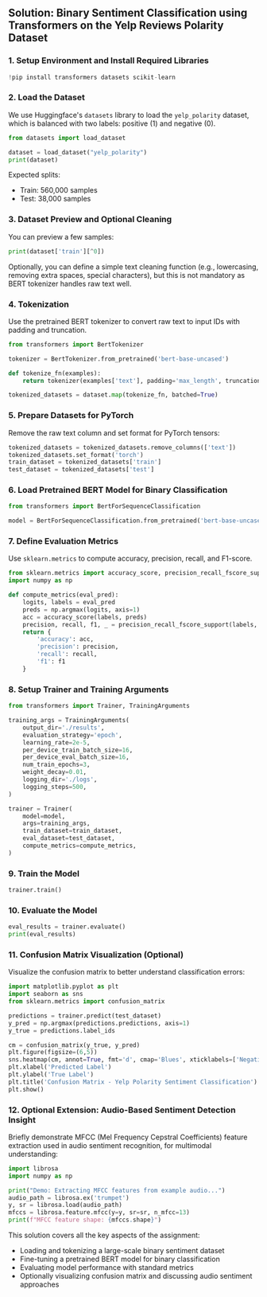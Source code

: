 ## Solution: Binary Sentiment Classification using Transformers on the Yelp Reviews Polarity Dataset

### 1. Setup Environment and Install Required Libraries

```python
!pip install transformers datasets scikit-learn
```


### 2. Load the Dataset

We use Huggingface's `datasets` library to load the `yelp_polarity` dataset, which is balanced with two labels: positive (1) and negative (0).

```python
from datasets import load_dataset

dataset = load_dataset("yelp_polarity")
print(dataset)
```

Expected splits:

- Train: 560,000 samples
- Test: 38,000 samples


### 3. Dataset Preview and Optional Cleaning

You can preview a few samples:

```python
print(dataset['train'][^0])
```

Optionally, you can define a simple text cleaning function (e.g., lowercasing, removing extra spaces, special characters), but this is not mandatory as BERT tokenizer handles raw text well.

### 4. Tokenization

Use the pretrained BERT tokenizer to convert raw text to input IDs with padding and truncation.

```python
from transformers import BertTokenizer

tokenizer = BertTokenizer.from_pretrained('bert-base-uncased')

def tokenize_fn(examples):
    return tokenizer(examples['text'], padding='max_length', truncation=True, max_length=128)

tokenized_datasets = dataset.map(tokenize_fn, batched=True)
```


### 5. Prepare Datasets for PyTorch

Remove the raw text column and set format for PyTorch tensors:

```python
tokenized_datasets = tokenized_datasets.remove_columns(['text'])
tokenized_datasets.set_format('torch')
train_dataset = tokenized_datasets['train']
test_dataset = tokenized_datasets['test']
```


### 6. Load Pretrained BERT Model for Binary Classification

```python
from transformers import BertForSequenceClassification

model = BertForSequenceClassification.from_pretrained('bert-base-uncased', num_labels=2)
```


### 7. Define Evaluation Metrics

Use `sklearn.metrics` to compute accuracy, precision, recall, and F1-score.

```python
from sklearn.metrics import accuracy_score, precision_recall_fscore_support
import numpy as np

def compute_metrics(eval_pred):
    logits, labels = eval_pred
    preds = np.argmax(logits, axis=1)
    acc = accuracy_score(labels, preds)
    precision, recall, f1, _ = precision_recall_fscore_support(labels, preds, average='binary')
    return {
        'accuracy': acc,
        'precision': precision,
        'recall': recall,
        'f1': f1
    }
```


### 8. Setup Trainer and Training Arguments

```python
from transformers import Trainer, TrainingArguments

training_args = TrainingArguments(
    output_dir='./results',
    evaluation_strategy='epoch',
    learning_rate=2e-5,
    per_device_train_batch_size=16,
    per_device_eval_batch_size=16,
    num_train_epochs=3,
    weight_decay=0.01,
    logging_dir='./logs',
    logging_steps=500,
)

trainer = Trainer(
    model=model,
    args=training_args,
    train_dataset=train_dataset,
    eval_dataset=test_dataset,
    compute_metrics=compute_metrics,
)
```


### 9. Train the Model

```python
trainer.train()
```


### 10. Evaluate the Model

```python
eval_results = trainer.evaluate()
print(eval_results)
```


### 11. Confusion Matrix Visualization (Optional)

Visualize the confusion matrix to better understand classification errors:

```python
import matplotlib.pyplot as plt
import seaborn as sns
from sklearn.metrics import confusion_matrix

predictions = trainer.predict(test_dataset)
y_pred = np.argmax(predictions.predictions, axis=1)
y_true = predictions.label_ids

cm = confusion_matrix(y_true, y_pred)
plt.figure(figsize=(6,5))
sns.heatmap(cm, annot=True, fmt='d', cmap='Blues', xticklabels=['Negative','Positive'], yticklabels=['Negative','Positive'])
plt.xlabel('Predicted Label')
plt.ylabel('True Label')
plt.title('Confusion Matrix - Yelp Polarity Sentiment Classification')
plt.show()
```


### 12. Optional Extension: Audio-Based Sentiment Detection Insight

Briefly demonstrate MFCC (Mel Frequency Cepstral Coefficients) feature extraction used in audio sentiment recognition, for multimodal understanding:

```python
import librosa
import numpy as np

print("Demo: Extracting MFCC features from example audio...")
audio_path = librosa.ex('trumpet')
y, sr = librosa.load(audio_path)
mfccs = librosa.feature.mfcc(y=y, sr=sr, n_mfcc=13)
print(f"MFCC feature shape: {mfccs.shape}")
```

This solution covers all the key aspects of the assignment:

- Loading and tokenizing a large-scale binary sentiment dataset
- Fine-tuning a pretrained BERT model for binary classification
- Evaluating model performance with standard metrics
- Optionally visualizing confusion matrix and discussing audio sentiment approaches


